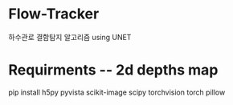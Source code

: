# Flow-Tracker
하수관로 결함탐지 알고리즘  using UNET




# Requirments -- 2d depths map
pip install h5py pyvista scikit-image scipy torchvision torch pillow
